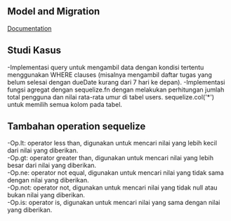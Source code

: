 
## Model and Migration

[Documentation](https://sequelize.org/docs/v6/getting-started/)


## Studi Kasus

-Implementasi query untuk mengambil data dengan kondisi tertentu menggunakan WHERE clauses (misalnya mengambil daftar tugas yang belum selesai dengan dueDate kurang dari 7 hari ke depan).
-Implementasi fungsi agregat dengan sequelize.fn dengan melakukan perhitungan jumlah total pengguna dan nilai rata-rata umur di tabel users. sequelize.col('*') untuk memilih semua kolom pada tabel. 

## Tambahan operation sequelize
-Op.lt: operator less than, digunakan untuk mencari nilai yang lebih kecil dari nilai yang diberikan. <br>
-Op.gt: operator greater than, digunakan untuk mencari nilai yang lebih besar dari nilai yang diberikan. <br>
-Op.ne: operator not equal, digunakan untuk mencari nilai yang tidak sama dengan nilai yang diberikan. <br>
-Op.not: operator not, digunakan untuk mencari nilai yang tidak null atau bukan nilai yang diberikan. <br>
-Op.is: operator is, digunakan untuk mencari nilai yang sama dengan nilai yang diberikan.
